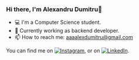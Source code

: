 ### Hi there, I'm Alexandru Dumitru👋

- 💻 I'm a Computer Science student.
- 📁 Currently working as backend developer.
- 📫 How to reach me: [aaaalexdumitru@gmail.com](aaaalexdumitru@gmail.com)


<!-- Actual text -->

You can find me on [![Instagram][1.2]][1], or on [![LinkedIn][2.2]][2].

<!-- Icons -->

[1.2]: https://img.shields.io/badge/-Instagram-D7008A?style=flat&logo=Instagram&logoColor=white
[2.2]: https://img.shields.io/badge/-LinkedIn-%230077b5?style=flat&logo=linkedin&logoColor=white

<!-- Links to your social media accounts -->

[1]: https://instagram.com/alex_dumitru_
[2]: https://www.linkedin.com/in/alexandru-paraschiv-dumitru/
<!--
**alexandruparaschivdumitru/alexandruparaschivdumitru** is a ✨ _special_ ✨ repository because its `README.md` (this file) appears on your GitHub profile.

Here are some ideas to get you started:

- 🔭 I’m currently working on ...
- 🌱 I’m currently learning ...
- 👯 I’m looking to collaborate on ...
- 🤔 I’m looking for help with ...
- 💬 Ask me about ...
- 📫 How to reach me: ...
- 😄 Pronouns: ...
- ⚡ Fun fact: ...
-->
